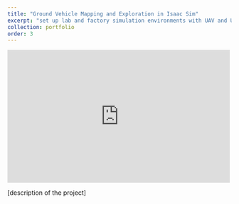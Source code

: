 ```yaml
---
title: "Ground Vehicle Mapping and Exploration in Isaac Sim"
excerpt: "set up lab and factory simulation environments with UAV and UGV<br/> perform dense mapping and exploration experiments with UGV"
collection: portfolio
order: 3
---
```


<iframe width="500" height="300" src="https://www.youtube.com/embed/oz5qdYo8aPA" frameborder="0" allow="accelerometer; autoplay; encrypted-media; gyroscope; picture-in-picture" allowfullscreen></iframe>

[description of the project]
